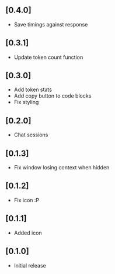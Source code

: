 ## [0.4.0]

- Save timings against response

## [0.3.1]

- Update token count function

## [0.3.0]

- Add token stats
- Add copy button to code blocks
- Fix styling

## [0.2.0]

- Chat sessions

## [0.1.3]

- Fix window losing context when hidden

## [0.1.2]

- Fix icon :P

## [0.1.1]

- Added icon

## [0.1.0]

- Initial release

